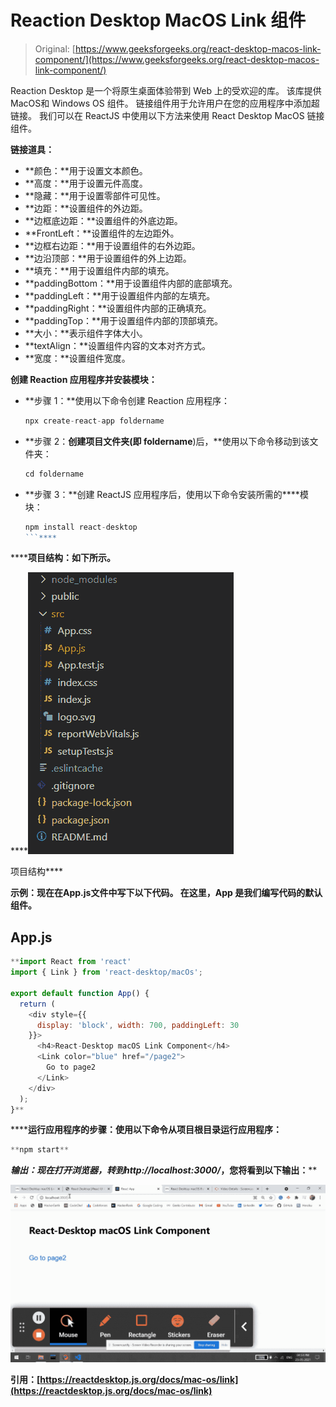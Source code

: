 # Reaction Desktop MacOS Link 组件

> Original: [https://www.geeksforgeeks.org/react-desktop-macos-link-component/](https://www.geeksforgeeks.org/react-desktop-macos-link-component/)

Reaction Desktop 是一个将原生桌面体验带到 Web 上的受欢迎的库。 该库提供MacOS和 Windows OS 组件。 链接组件用于允许用户在您的应用程序中添加超链接。 我们可以在 ReactJS 中使用以下方法来使用 React Desktop MacOS 链接组件。

**链接道具：**

*   **颜色：**用于设置文本颜色。
*   **高度：**用于设置元件高度。
*   **隐藏：**用于设置零部件可见性。
*   **边距：**设置组件的外边距。
*   **边框底边距：**设置组件的外底边距。
*   **FrontLeft：**设置组件的左边距外。
*   **边框右边距：**用于设置组件的右外边距。
*   **边沿顶部：**用于设置组件的外上边距。
*   **填充：**用于设置组件内部的填充。
*   **paddingBottom：**用于设置组件内部的底部填充。
*   **paddingLeft：**用于设置组件内部的左填充。
*   **paddingRight：**设置组件内部的正确填充。
*   **paddingTop：**用于设置组件内部的顶部填充。
*   **大小：**表示组件字体大小。
*   **textAlign：**设置组件内容的文本对齐方式。
*   **宽度：**设置组件宽度。

**创建 Reaction 应用程序并安装模块：**

*   **步骤 1：**使用以下命令创建 Reaction 应用程序：

    ```jsx
    npx create-react-app foldername
    ```

*   **步骤 2：**创建项目文件夹(即 foldername**)后，**使用以下命令移动到该文件夹：

    ```jsx
    cd foldername
    ```

*   **步骤 3：**创建 ReactJS 应用程序后，使用以下命令安装所需的****模块：

    ```jsx
    npm install react-desktop
    ```**** 

******项目结构：**如下所示。****

****![](img/f04ae0d8b722a9fff0bd9bd138b29c23.png)

项目结构**** 

******示例：**现在在**App.js**文件中写下以下代码。 在这里，App 是我们编写代码的默认组件。****

## ****App.js****

```jsx
**import React from 'react'
import { Link } from 'react-desktop/macOs';

export default function App() {
  return (
    <div style={{
      display: 'block', width: 700, paddingLeft: 30
    }}>
      <h4>React-Desktop macOS Link Component</h4>
      <Link color="blue" href="/page2">
        Go to page2
      </Link>
    </div>
  );
}**
```

******运行应用程序的步骤：**使用以下命令从项目根目录运行应用程序：****

```jsx
**npm start**
```

******输出：**现在打开浏览器，转到***http://localhost:3000/***，您将看到以下输出：****

****![](img/8b2dc8964023c7dabe93cb4bf217c2a2.png)****

******引用：**[https://reactdesktop.js.org/docs/mac-os/link](https://reactdesktop.js.org/docs/mac-os/link)****